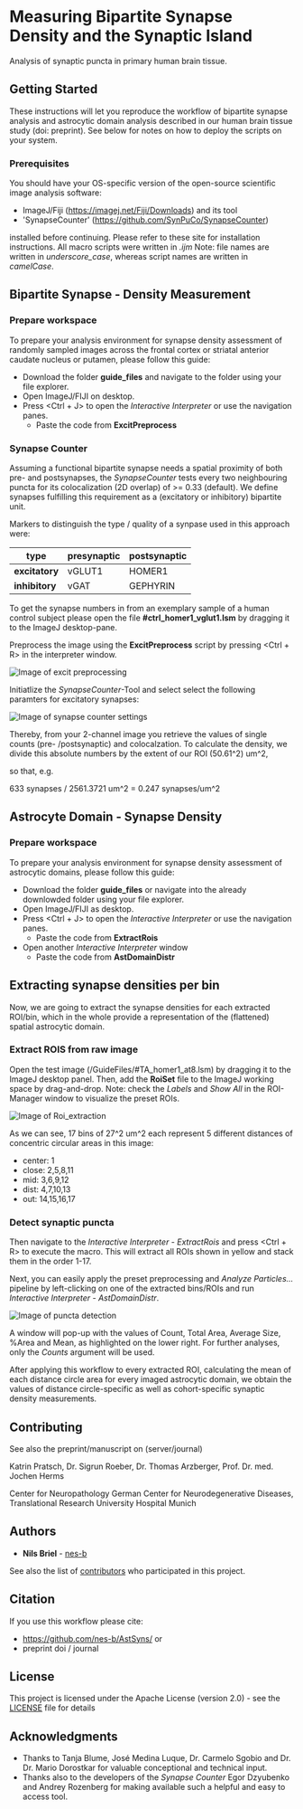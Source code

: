 # Measuring Bipartite Synapse Density and the Synaptic Island  

Analysis of synaptic puncta in primary human brain tissue.

## Getting Started

These instructions will let you reproduce the workflow of bipartite synapse analysis and astrocytic domain analysis described in our human brain tissue study (doi: preprint). See below for notes on how to deploy the scripts on your system.

### Prerequisites

You should have your OS-specific version of the open-source scientific image analysis software:

- ImageJ/Fiji (https://imagej.net/Fiji/Downloads)
and its tool
- 'SynapseCounter' (https://github.com/SynPuCo/SynapseCounter)

installed before continuing.
Please refer to these site for installation instructions.
All macro scripts were written in *.ijm*
Note: file names are written in *underscore_case*, whereas script names are written in *camelCase*.

## Bipartite Synapse - Density Measurement

### Prepare workspace

To prepare your analysis environment for synapse density assessment of randomly sampled images across the frontal cortex or striatal anterior caudate nucleus or putamen, please follow this guide:

* Download the folder __guide_files__ and navigate to the folder using your file explorer.
* Open ImageJ/FIJI on desktop.
* Press <Ctrl + J> to open the *Interactive Interpreter* or use the navigation panes.
  * Paste the code from __ExcitPreprocess__ 

### Synapse Counter 
Assuming a functional bipartite synapse needs a spatial proximity of both pre- and postsynapses, the *SynapseCounter* tests every two neighbouring puncta for its colocalization (2D overlap) of >= 0.33 (default). 
We define synapses fulfilling this requirement as a (excitatory or inhibitory) bipartite unit. 

Markers to distinguish the type / quality of a synpase used in this approach were:

type | presynaptic | postsynaptic
------------ | ------------- | -------------
__excitatory__ | vGLUT1 | HOMER1
__inhibitory__ |vGAT | GEPHYRIN

To get the synapse numbers in from an exemplary sample of a human control subject please open the file __#ctrl_homer1_vglut1.lsm__  by dragging it to the ImageJ desktop-pane.

Preprocess the image using the __ExcitPreprocess__ script by pressing <Ctrl + R> in the interpreter window.

![Image of excit preprocessing](https://github.com/nes-b/AstSyns/blob/master/images_readme/syncount_excit_wf.PNG)

Initiatlize the *SynapseCounter*-Tool and select select the following paramters for excitatory synapses:

![Image of synapse counter settings](https://github.com/nes-b/AstSyns/blob/master/images_readme/syncount_excit_paramsPNG.PNG)

Thereby, from your 2-channel image you retrieve the values of single counts (pre- /postsynaptic) and colocalzation.
To calculate the density, we divide this absolute numbers by the extent of our ROI (50.61^2) um^2,

so that, e.g. 

633 synapses / 2561.3721 um^2‬ = 0.247 synapses/um^2


## Astrocyte Domain - Synapse Density

### Prepare workspace

To prepare your analysis environment for synapse density assessment of astrocytic domains, please follow this guide:

* Download the folder __guide_files__ or navigate into the already downlowded folder using your file explorer.
* Open ImageJ/FIJI as desktop.
* Press <Ctrl + J> to open the *Interactive Interpreter* or use the navigation panes.
  * Paste the code from __ExtractRois__
* Open another *Interactive Interpreter* window 
  * Paste the code from __AstDomainDistr__ 


## Extracting synapse densities per bin 

Now, we are going to extract the synapse densities for each extracted ROI/bin, 
which in the whole provide a representation of the (flattened) spatial astrocytic domain. 

### Extract ROIS from raw image

Open the test image (/GuideFiles/#TA_homer1_at8.lsm) by dragging it to the ImageJ desktop panel.
Then, add the __RoiSet__ file to the ImageJ working space by drag-and-drop.
Note: check the *Labels* and *Show All* in the ROI-Manager window to visualize the preset ROIs. 

![Image of Roi_extraction](https://github.com/nes-b/AstSyns/blob/master/images_readme/roi_extraction_ap.PNG)

As we can see, 17 bins of 27^2 um^2 each represent 5 different distances of concentric circular areas in this image:
 * center: 1
 * close:  2,5,8,11
 * mid:    3,6,9,12
 * dist:   4,7,10,13
 * out:    14,15,16,17

### Detect synaptic puncta
Then navigate to the *Interactive Interpreter - ExtractRois* and press <Ctrl + R> to execute the macro. 
This will extract all ROIs shown in yellow and stack them in the order 1-17.

Next, you can easily apply the preset preprocessing and *Analyze Particles...* pipeline by left-clicking on one of the extracted bins/ROIs and run *Interactive Interpreter - AstDomainDistr*.

![Image of puncta detection](https://github.com/nes-b/AstSyns/blob/master/images_readme/exe_analyzeparticlesmacro_ap.PNG)

A window will pop-up with the values of Count, Total Area, Average Size, %Area and Mean, as highlighted on the lower right. 
For further analyses, only the *Counts* argument will be used.

After applying this workflow to every extracted ROI, calculating the mean of each distance circle area for every imaged astrocytic domain, we obtain the values of distance circle-specific as well as cohort-specific synaptic density measurements. 



## Contributing

See also the preprint/manuscript on (server/journal)

Katrin Pratsch, Dr. Sigrun Roeber, Dr. Thomas Arzberger, Prof. Dr. med. Jochen Herms

Center for Neuropathology
German Center for Neurodegenerative Diseases, Translational Research
University Hospital Munich

## Authors

* **Nils Briel** - [nes-b](https://github.com/nes-b)

See also the list of [contributors](https://github.com/contributors) who participated in this project.

## Citation

If you use this workflow please cite:
- https://github.com/nes-b/AstSyns/
or 
- preprint doi / journal

## License

This project is licensed under the Apache License (version 2.0) - see the [LICENSE](LICENSE) file for details

## Acknowledgments

* Thanks to Tanja Blume, José Medina Luque, Dr. Carmelo Sgobio and Dr. Dr. Mario Dorostkar for valuable conceptional and technical input.
* Thanks also to the developers of the *Synapse Counter* Egor Dzyubenko and Andrey Rozenberg for making available such a helpful and easy to access tool.
